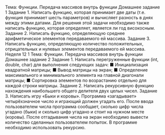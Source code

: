 Тема: Функции. Передача массивов внутрь функции
Домашнее задание 1
Задание 1. Написать функцию, которая принимает две даты
(т.е. функция принимает шесть параметров) и вычисляет
разность в днях между этими датами. Для решения этой
задачи необходимо также написать функцию, которая
определяет, является ли год високосным.
Задание 2. Написать функцию, определяющую среднее
арифметическое элементов передаваемого ей массива.
Задание 3. Написать функцию, определяющую количество
положительных, отрицательных и нулевых элементов
передаваемого ей массива.
Неделя 12
1
Тема: Функции. Передача массивов
внутрь функции
Домашнее задание 2
Задание 1. Написать перегруженные функции (int, double,
char) для выполнения следующих задач:
■ Инициализация квадратной матрицы;
■ Вывод матрицы на экран;
■ Определение максимального и минимального элемента
на главной диагонали матрицы;
■ Сортировка элементов по возрастанию отдельно для
каждой строки матрицы.
Задание 2. Написать рекурсивную функцию нахождения
наибольшего общего делителя двух целых чисел.
Задание 3. Написать игру «Быки и коровы». Программа
«загадывает» четырёхзначное число и играющий должен
угадать его. После ввода пользователем числа программа
сообщает, сколько цифр числа угадано (быки) и сколько
цифр угадано и стоит на нужном месте (коровы). После
отгадывания числа на экран необходимо вывести количество сделанных пользователем попыток. В программе
необходимо использовать рекурсию.
